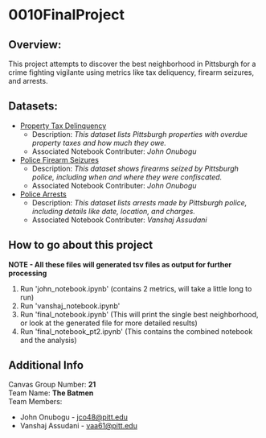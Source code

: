 # 0010FinalProject

## Overview:

This project attempts to discover the best neighborhood in Pittsburgh for a crime fighting vigilante using metrics like tax deliquency, firearm seizures, and arrests.

## Datasets:

- <a href="https://data.wprdc.org/dataset/city-of-pittsburgh-property-tax-delinquency">Property Tax Delinquency</a>
  - Description: _This dataset lists Pittsburgh properties with overdue property taxes and how much they owe._
  - Associated Notebook Contributer: _John Onubogu_
- <a href="https://data.wprdc.org/dataset/pbp-fire-arm-seizures">Police Firearm Seizures</a>
  - Description: _This dataset shows firearms seized by Pittsburgh police, including when and where they were confiscated._
  - Associated Notebook Contributer: _John Onubogu_
- <a href="https://data.wprdc.org/dataset/arrest-data">Police Arrests</a>
  - Description: _This dataset lists arrests made by Pittsburgh police, including details like date, location, and charges._
  - Associated Notebook Contributer: _Vanshaj Assudani_

## How to go about this project

**NOTE - All these files will generated tsv files as output for further processing**

1. Run 'john_notebook.ipynb' (contains 2 metrics, will take a little long to run)
2. Run 'vanshaj_notebook.ipynb'
3. Run 'final_notebook.ipynb' (This will print the single best neighborhood, or look at the generated file for more detailed results)
4. Run 'final_notebook_pt2.ipynb' (This contains the combined notebook and the analysis)

## Additional Info

Canvas Group Number: **21**  
Team Name: **The Batmen**  
Team Members:

- John Onubogu - jco48@pitt.edu
- Vanshaj Assudani - vaa61@pitt.edu
